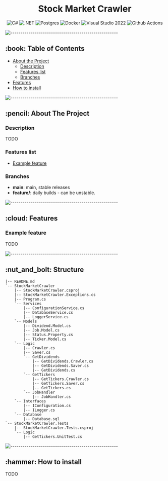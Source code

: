 <h1 align="center"> Stock Market Crawler </h1>

<div align="center"> <img alt="C#" src="https://img.shields.io/badge/c%23-%23239120.svg?style=for-the-badge&logo=c-sharp&logoColor=white"/> <img alt=".NET" src="https://img.shields.io/badge/.NET-5C2D91?style=for-the-badge&logo=.net&logoColor=white"/>  <img alt="Postgres" src ="https://img.shields.io/badge/postgres-%23316192.svg?style=for-the-badge&logo=postgresql&logoColor=white"/> <img alt="Docker" src="https://img.shields.io/badge/docker-%230db7ed.svg?style=for-the-badge&logo=docker&logoColor=white"> <img alt="Visual Studio 2022" src="https://img.shields.io/badge/Visual%20Studio-5C2D91.svg?style=for-the-badge&logo=visual-studio&logoColor=white"> <img alt="Github Actions" src="https://img.shields.io/badge/github%20actions-%232671E5.svg?style=for-the-badge&logo=githubactions&logoColor=white"> </div>

![-----------------------------------------------------](https://raw.githubusercontent.com/andreasbm/readme/master/assets/lines/rainbow.png)

<!-- TABLE OF CONTENTS -->
<h2 id="table-of-contents"> :book: Table of Contents</h2>

* [About the Project](#about-the-project) 
  * [Description](#about-project) 
  * [Features list](#features-list) 
  * [Branches](#branches) 
* [Features](#features) 
* [How to install](#installation)

![-----------------------------------------------------](https://raw.githubusercontent.com/andreasbm/readme/master/assets/lines/rainbow.png)

<!-- ABOUT THE PROJECT -->
<h2 id="about-the-project"> :pencil: About The Project</h2>

<h3 id="about-project">Description</h3>

TODO

<h3 id="features-list">Features list</h3>

* [Example feature](#feat-example)

<h3 id="branches">Branches</h3>

* **main**: main, stable releases
* **feature/**: daily builds - can be unstable.

![-----------------------------------------------------](https://raw.githubusercontent.com/andreasbm/readme/master/assets/lines/rainbow.png)

<!-- FEATURES -->
<h2 id="features"> :cloud: Features</h2>

<h3 id="feat-example">Example feature</h2>

TODO

![-----------------------------------------------------](https://raw.githubusercontent.com/andreasbm/readme/master/assets/lines/rainbow.png)

<!-- STRUCTURE -->
<h2 id="about-the-project"> :nut_and_bolt: Structure</h2>

```
|-- README.md
`-- StockMarketCrawler
    |-- StockMarketCrawler.csproj
    |-- StockMarketCrawler.Exceptions.cs
    |-- Program.cs
    `-- Services
        |-- ConfigurationService.cs
        |-- DatabaseService.cs
        |-- LoggerService.cs
    `-- Models
        |-- Dividend.Model.cs
        |-- Job.Model.cs
        |-- Status.Property.cs
        |-- Ticker.Model.cs
    `-- Logic
        |-- Crawler.cs
        |-- Saver.cs
        `-- GetDividends
            |-- GetDividends.Crawler.cs
            |-- GetDividends.Saver.cs
            |-- GetDividends.cs
        `-- GetTickers
            |-- GetTickers.Crawler.cs
            |-- GetTickers.Saver.cs
            |-- GetTickers.cs
        `-- JobHandler
            |-- JobHandler.cs
    `-- Interfaces
        |-- IConfiguration.cs
        |-- ILogger.cs
    `-- Database
        |-- Database.sql
`-- StockMarketCrawler.Tests
    |-- StockMarketCrawler.Tests.csproj
    `-- Logic
        |-- GetTickers.UnitTest.cs
```

![-----------------------------------------------------](https://raw.githubusercontent.com/andreasbm/readme/master/assets/lines/rainbow.png)

<!-- HOW TO INSTALL -->
<h2 id="installation"> :hammer: How to install</h2>

TODO

